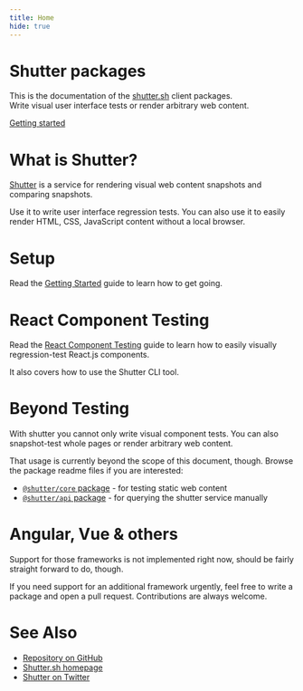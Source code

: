```yaml
---
title: Home
hide: true
---
```


<div class="jumbotron">
  <h1 class="notoc">Shutter packages</h1>
  <p class="lead">
    This is the documentation of the <a href="https://shutter.sh">shutter.sh</a> client packages.<br />
    Write visual user interface tests or render arbitrary web content.
  </p>
  <p class="lead">
    <a class="btn btn-primary btn-lg" href="./getting-started" role="button">Getting started</a>
  </p>
</div>


# What is Shutter?

[Shutter](https://shutter.sh/) is a service for rendering visual web content snapshots and comparing snapshots.

Use it to write user interface regression tests. You can also use it to easily render HTML, CSS, JavaScript content without a local browser.


# Setup

Read the [Getting Started](./getting-started) guide to learn how to get going.


# React Component Testing

Read the [React Component Testing](./react-tests) guide to learn how to easily visually regression-test React.js components.

It also covers how to use the Shutter CLI tool.


# Beyond Testing

With shutter you cannot only write visual component tests. You can also snapshot-test whole pages or render arbitrary web content.

That usage is currently beyond the scope of this document, though. Browse the package readme files if you are interested:

* [`@shutter/core` package](https://github.com/shuttersh/shutter/tree/master/packages/core) - for testing static web content
* [`@shutter/api` package](https://github.com/shuttersh/shutter/tree/master/packages/api) - for querying the shutter service manually


# Angular, Vue & others

Support for those frameworks is not implemented right now, should be fairly straight forward to do, though.

If you need support for an additional framework urgently, feel free to write a package and open a pull request. Contributions are always welcome.


# See Also

- [Repository on GitHub](https://github.com/shuttersh/shutter)
- [Shutter.sh homepage](https://shutter.sh/)
- [Shutter on Twitter](https://twitter.com/shuttersh)

